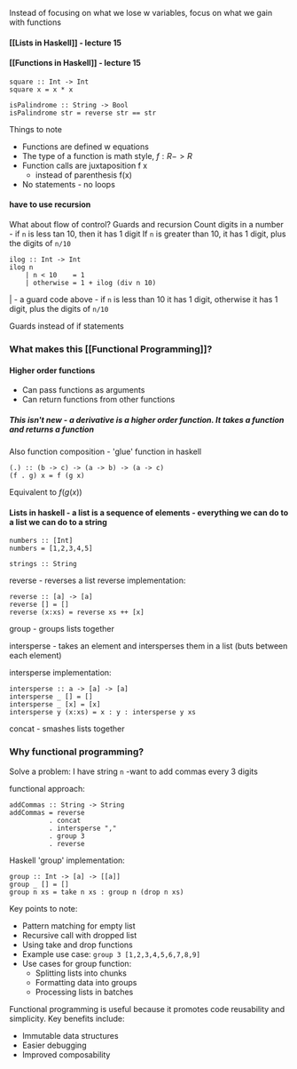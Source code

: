 Instead of focusing on what we lose w variables, focus on what we gain with functions

#### [[Lists in Haskell]] - lecture 15
#### [[Functions in Haskell]] - lecture 15


```
square :: Int -> Int
square x = x * x

isPalindrome :: String -> Bool
isPalindrome str = reverse str == str
```
Things to note
- Functions are defined w equations
- The type of a function is math style, $f : R->R$ 
- Function calls are juxtaposition f x
	- instead of parenthesis f(x)
- No statements - no loops
#### have to use recursion

What about flow of control? Guards and recursion
Count digits in a number - if `n` is less tan 10, then it has 1 digit
If `n` is greater than 10, it has 1 digit, plus the digits of `n/10`

```
ilog :: Int -> Int
ilog n
	| n < 10    = 1
	| otherwise = 1 + ilog (div n 10)
```

| - a guard
code above - if `n` is less than 10 it has 1 digit, otherwise it has 1 digit, plus the digits of `n/10`

Guards instead of if statements 

### What makes this [[Functional Programming]]?

#### Higher order functions
- Can pass functions as arguments
- Can return functions from other functions
##### This isn't new - a derivative is a higher order function. It takes a function and returns a function

Also function composition - 'glue' function in haskell
```
(.) :: (b -> c) -> (a -> b) -> (a -> c)
(f . g) x = f (g x)
```
Equivalent to $f(g(x))$


#### Lists in haskell - a list is a sequence of elements - everything we can do to a list we can do to a string
```
numbers :: [Int]
numbers = [1,2,3,4,5]

strings :: String
```

reverse - reverses a list
reverse implementation: 
``` 
reverse :: [a] -> [a]
reverse [] = []
reverse (x:xs) = reverse xs ++ [x]
```

group - groups lists together



intersperse - takes an element and intersperses them in a list (buts between each element)

intersperse implementation:
``` 
intersperse :: a -> [a] -> [a]
intersperse _ [] = []
intersperse _ [x] = [x]
intersperse y (x:xs) = x : y : intersperse y xs
```


concat - smashes lists together


### Why functional programming?
Solve a problem:
I have string `n` -want to add commas every 3 digits

functional approach:

```
addCommas :: String -> String
addCommas = reverse
		  . concat
		  . intersperse ","
		  . group 3
		  . reverse
```



Haskell 'group' implementation: 
```
group :: Int -> [a] -> [[a]]
group _ [] = []
group n xs = take n xs : group n (drop n xs)
```

Key points to note:
* Pattern matching for empty list
* Recursive call with dropped list
* Using take and drop functions 
* Example use case: `group 3 [1,2,3,4,5,6,7,8,9]`
* Use cases for group function:
  * Splitting lists into chunks
  * Formatting data into groups
  * Processing lists in batches 


Functional programming is useful because it promotes code reusability and simplicity. Key benefits include:
- Immutable data structures
- Easier debugging
- Improved composability 
